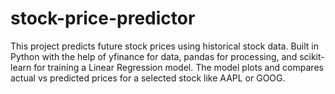 # stock-price-predictor
This project predicts future stock prices using historical stock data. Built in Python with the help of yfinance for data, pandas for processing, and scikit-learn for training a Linear Regression model. The model plots and compares actual vs predicted prices for a selected stock like AAPL or GOOG. 
